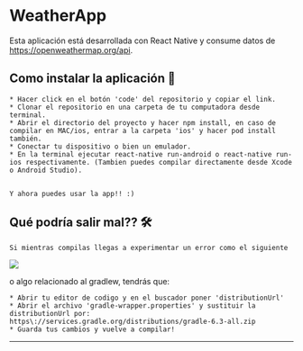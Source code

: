# WeatherApp

Esta aplicación está desarrollada con React Native y consume datos de https://openweathermap.org/api.


## Como instalar la aplicación 🚀


```
* Hacer click en el botón 'code' del repositorio y copiar el link.
* Clonar el repositorio en una carpeta de tu computadora desde terminal.
* Abrir el directorio del proyecto y hacer npm install, en caso de compilar en MAC/ios, entrar a la carpeta 'ios' y hacer pod install también.
* Conectar tu dispositivo o bien un emulador.
* En la terminal ejecutar react-native run-android o react-native run-ios respectivamente. (Tambien puedes compilar directamente desde Xcode o Android Studio).


Y ahora puedes usar la app!! :)

```

## Qué podría salir mal?? 🛠️
    Si mientras compilas llegas a experimentar un error como el siguiente
<img src="/app/images/error-android.jpeg">

o algo relacionado al gradlew, tendrás que:
```
* Abrir tu editor de codigo y en el buscador poner 'distributionUrl'
* Abrir el archivo 'gradle-wrapper.properties' y sustituir la distributionUrl por:  https\://services.gradle.org/distributions/gradle-6.3-all.zip
* Guarda tus cambios y vuelve a compilar!
```
---
